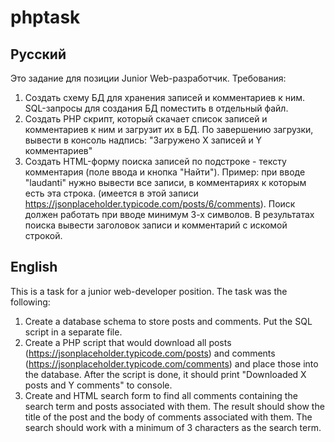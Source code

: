# phptask
## **Русский**
Это задание для позиции Junior Web-разработчик. Требования:
1. Создать схему БД для хранения записей и комментариев к ним. SQL-запросы для создания БД поместить в отдельный файл.
2. Создать PHP скрипт, который скачает список записей и комментариев к ним и загрузит их в БД. По завершению загрузки, вывести в консоль надпись: "Загружено Х записей и Y комментариев"
3. Создать HTML-форму поиска записей по подстроке - тексту комментария (поле ввода и кнопка "Найти"). Пример: при вводе "laudanti" нужно вывести все записи, в комментариях к которым есть эта строка. (имеется в этой записи https://jsonplaceholder.typicode.com/posts/6/comments). Поиск должен работать при вводе минимум 3-х символов. В результатах поиска вывести заголовок записи и комментарий с искомой строкой.
## **English**
This is a task for a junior web-developer position. The task was the following:
1. Create a database schema to store posts and comments. Put the SQL script in a separate file.
2. Create a PHP script that would download all posts (https://jsonplaceholder.typicode.com/posts) and comments (https://jsonplaceholder.typicode.com/comments) and place those into the database. After the script is done, it should print "Downloaded X posts and Y comments" to console.
3. Create and HTML search form to find all comments containing the search term and posts associated with them. The result should show the title of the post and the body of comments associated with them. The search should work with a minimum of 3 characters as the search term.
